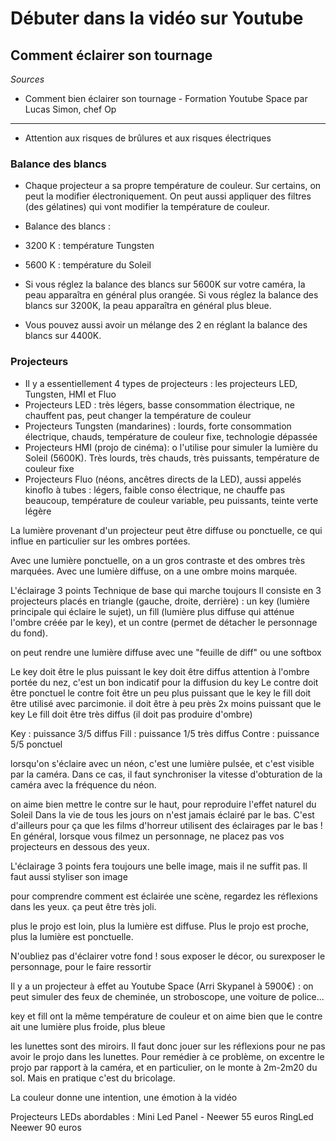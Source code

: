 # Débuter dans la vidéo sur Youtube

## Comment éclairer son tournage

*Sources*
- Comment bien éclairer son tournage - Formation Youtube Space par Lucas Simon, chef Op

--- 

- Attention aux risques de brûlures et aux risques électriques

### Balance des blancs
- Chaque projecteur a sa propre température de couleur. Sur certains, on peut la modifier électroniquement. On peut aussi appliquer des filtres (des gélatines) qui vont modifier la température de couleur.

- Balance des blancs :
- 3200 K : température Tungsten
- 5600 K : température du Soleil

- Si vous réglez la balance des blancs sur 5600K sur votre caméra, la peau apparaîtra en général plus orangée. Si vous réglez la balance des blancs sur 3200K, la peau apparaîtra en général plus bleue.
- Vous pouvez aussi avoir un mélange des 2 en réglant la balance des blancs sur 4400K.

### Projecteurs

- Il y a essentiellement 4 types de projecteurs : les projecteurs LED, Tungsten, HMI et Fluo
- Projecteurs LED : très légers, basse consommation électrique, ne chauffent pas, peut changer la température de couleur
- Projecteurs Tungsten (mandarines) : lourds, forte consommation électrique, chauds, température de couleur fixe, technologie dépassée
- Projecteurs HMI (projo de cinéma): o l'utilise pour simuler la lumière du Soleil (5600K). Très lourds, très chauds, très puissants, température de couleur fixe
- Projecteurs Fluo (néons, ancêtres directs de la LED), aussi appelés kinoflo à tubes : légers, faible conso électrique, ne chauffe pas beaucoup, température de couleur variable, peu puissants, teinte verte légère

La lumière provenant d'un projecteur peut être diffuse ou ponctuelle, ce qui influe en particulier sur les ombres portées.

Avec une lumière ponctuelle, on a un gros contraste et des ombres très marquées.
Avec une lumière diffuse, on a une ombre moins marquée.

L'éclairage 3 points 
Technique de base qui marche toujours
Il consiste en 3 projecteurs placés en triangle (gauche, droite, derrière) : un key (lumière principale qui éclaire le sujet), un fill (lumière plus diffuse qui atténue l'ombre créée par le key), et un contre (permet de détacher le personnage du fond).

on peut rendre une lumière diffuse avec une "feuille de diff" ou une softbox

Le key doit être le plus puissant
le key doit être diffus
attention à l'ombre portée du nez, c'est un bon indicatif pour la diffusion du key
Le contre doit être ponctuel
le contre foit être un peu plus puissant que le key
le fill doit être utilisé avec parcimonie. il doit être à peu près 2x moins puissant que le key
Le fill doit être très diffus (il doit pas produire d'ombre)

Key : puissance 3/5 diffus
Fill : puissance 1/5 très diffus
Contre : puissance 5/5 ponctuel

lorsqu'on s'éclaire avec un néon, c'est une lumière pulsée, et c'est visible par la caméra. Dans ce cas, il faut synchroniser la vitesse d'obturation de la caméra avec la fréquence du néon. 

on aime bien mettre le contre sur le haut, pour reproduire l'effet naturel du Soleil
Dans la vie de tous les jours on n'est jamais éclairé par le bas. C'est d'ailleurs pour ça que les films d'horreur utilisent des éclairages par le bas !
En général, lorsque vous filmez un personnage, ne placez pas vos projecteurs  en dessous des yeux.

L'éclairage 3 points fera toujours une belle image, mais il ne suffit pas. Il faut aussi styliser son image

pour comprendre comment est éclairée une scène, regardez les réflexions dans les yeux. ça peut être très joli.

plus le projo est loin, plus la lumière est diffuse. Plus le projo est proche, plus la lumière est ponctuelle.

N'oubliez pas d'éclairer votre fond !
sous exposer le décor, ou surexposer le personnage, pour le faire ressortir

Il y a un projecteur à effet au Youtube Space (Arri Skypanel à 5900€) : on peut simuler des feux de cheminée, un stroboscope, une voiture de police...

key et fill ont la même température de couleur
et on aime bien que le contre ait une lumière plus froide, plus bleue

les lunettes sont des miroirs. Il faut donc jouer sur les réflexions pour ne pas avoir le projo dans les lunettes. Pour remédier à ce problème, on excentre le projo par rapport à la caméra, et en particulier, on le monte à 2m-2m20 du sol. Mais en pratique c'est du bricolage.

La couleur donne une intention, une émotion à la vidéo

Projecteurs LEDs abordables :
Mini Led Panel - Neewer 55 euros
RingLed Neewer 90 euros
